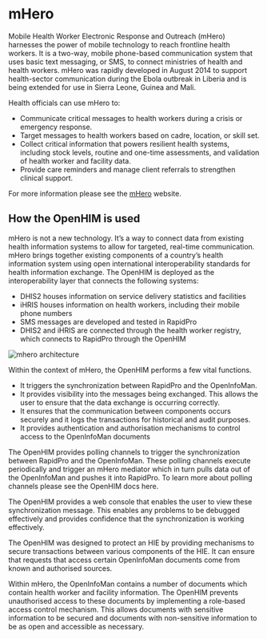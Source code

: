 mHero
=====

Mobile Health Worker Electronic Response and Outreach (mHero) harnesses the power of mobile technology to reach frontline health workers. It is a two-way, mobile phone-based communication system that uses basic text messaging, or SMS, to connect ministries of health and health workers. mHero was rapidly developed in August 2014 to support health-sector communication during the Ebola outbreak in Liberia and is being extended for use in Sierra Leone, Guinea and Mali.

Health officials can use mHero to:
* Communicate critical messages to health workers during a crisis or emergency response. 
* Target messages to health workers based on cadre, location, or skill set. 
* Collect critical information that powers resilient health systems, including stock levels, routine and one-time assessments, and validation of health worker and facility data.
* Provide care reminders and manage client referrals to strengthen clinical support. 

For more information please see the [mHero](http://www.mhero.org) website.

## How the OpenHIM is used

mHero is not a new technology. It’s a way to connect data from existing health information systems to allow for targeted, real-time communication. mHero brings together existing components of a country’s health information system using open international interoperability standards for health information exchange. The OpenHIM is deployed as the interoperability layer that connects the following systems:

* DHIS2 houses information on service delivery statistics and facilities
* iHRIS houses information on health workers, including their mobile phone numbers
* SMS messages are developed and tested in RapidPro
* DHIS2 and iHRIS are connected through the health worker registry, which connects to RapidPro through the OpenHIM

![mhero architecture](/_static/mhero/mhero-diagram.png)

Within the context of mHero, the OpenHIM performs a few vital functions.

* It triggers the synchronization between RapidPro and the OpenInfoMan.
* It provides visibility into the messages being exchanged. This allows the user to ensure that the data exchange is occurring correctly.
* It ensures that the communication between components occurs securely and it logs the transactions for historical and audit purposes.
* It provides authentication and authorisation mechanisms to control access to the OpenInfoMan documents

The OpenHIM provides polling channels to trigger the synchronization between RapidPro and the OpenInfoMan. These polling channels execute periodically and trigger an mHero mediator which in turn pulls data out of the OpenInfoMan and pushes it into RapidPro. To learn more about polling channels please see the OpenHIM docs here.

The OpenHIM provides a web console that enables the user to view these synchronization message. This enables any problems to be debugged effectively and provides confidence that the synchronization is working effectively.

The OpenHIM was designed to protect an HIE by providing mechanisms to secure transactions  between various components of the HIE. It can ensure that requests that access certain OpenInfoMan documents come from known and authorised sources.

Within mHero, the OpenInfoMan contains a number of documents which contain health worker and facility information. The OpenHIM prevents unauthorised access to these documents by implementing a role-based access control mechanism. This allows documents with sensitive information to be secured and documents with non-sensitive information to be as open and accessible as necessary.
